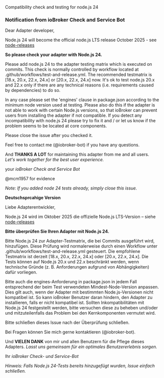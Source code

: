 Compatibility check and testing for node.js 24
### Notification from ioBroker Check and Service Bot

Dear Adapter developer,

Node.js 24 will become the official node.js LTS release October 2025 - see [node-releases](https://github.com/nodejs/release#nodejs-release-working-group)

**So please check your adapter with Node.js 24.**

Please add node.js 24 to the adapter testing matrix which is executed on commits. This check is normally controlled by workflow located at .github/workflows/test-and-release.yml. The recommended testmatrix is [18.x, 20.x, 22.x, 24.x] or [20.x, 22.x, 24.x] now. It's ok to test node.js 20.x and 22.x only if there are any technical reasons (i.e. requirements caused by dependencies) to do so.

In any case please set the 'engines' clause in package.json according to the minimum node version used at testing. Please also do this if the adapter is not able to work with certain Node.js versions, so that ioBroker can prevent users from installing the adapter if not compatible. If you detect any incompatibility with node.js 24 please try to fix it and / or let us know if the problem seems to be located at core components.

Please close the issue after you checked it.

Feel free to contact me (@iobroker-bot) if you have any questions.

And **THANKS A LOT** for maintaining this adapter from me and all users.
_Let's work together for the best user experience._

your
_ioBroker Check and Service Bot_

@mcm1957 for evidence

_Note: If you added node 24 tests already, simply close this issue._


**Deutschsprcahige Version**

Liebe Adapterentwickler,

Node.js 24 wird im Oktober 2025 die offizielle Node.js LTS-Version – siehe [node-releases](https://github.com/nodejs/release#nodejs-release-working-group)

**Bitte überprüfen Sie Ihren Adapter mit Node.js 24.**

Bitte Node.js 24 zur Adapter-Testmatrix, die bei Commits ausgeführt wird, hinzufügen. Diese Prüfung wird normalerweise durch einen Workflow unter .github/workflows/test-and-release.yml gesteuert. Die empfohlene Testmatrix ist derzeit [18.x, 20.x, 22.x, 24.x] oder [20.x, 22.x, 24.x]. Die Tests können auf Node.js 20.x und 22.x beschränkt werden, wenn technische Gründe (z. B. Anforderungen aufgrund von Abhängigkeiten) dafür vorliegen.

Bitte auch die engines-Anforderung in package.json in jedem Fall entsprechend der beim Test verwendeten Mindest-Node-Version anpassen. Dies gilt auch, wenn der Adapter mit bestimmten Node.js-Versionen nicht kompatibel ist. So kann ioBroker Benutzer daran hindern, den Adapter zu installieren, falls er nicht kompatibel ist. Sollten Inkompatibilitäten mit Node.js 24 festgestellt werden, bitte versuchen diese zu beheben und/oder und mitzuteilenfalls  das Problem bei den Kernkomponenten vermutet wird.

Bitte schließen dieses Issue nach der Überprüfung schließen.

Bei Fragen können Sie mich gerne kontaktieren (@iobroker-bot).

Und **VIELEN DANK** von mir und allen Benutzern für die Pflege dieses Adapters.
_Lasst uns gemeinsam für ein optimales Benutzererlebnis sorgen._

Ihr
_ioBroker Check- und Service-Bot_

_Hinweis: Falls Node.js 24-Tests bereits hinzugefügt wurden, Issue einfach schließen._